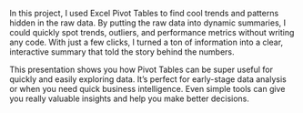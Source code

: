 In this project, I used Excel Pivot Tables to find cool trends and patterns hidden in the raw data. By putting the raw data into dynamic summaries, I could quickly spot trends, outliers, and performance metrics without writing any code. With just a few clicks, I turned a ton of information into a clear, interactive summary that told the story behind the numbers. 

This presentation shows you how Pivot Tables can be super useful for quickly and easily exploring data. It’s perfect for early-stage data analysis or when you need quick business intelligence. Even simple tools can give you really valuable insights and help you make better decisions.
